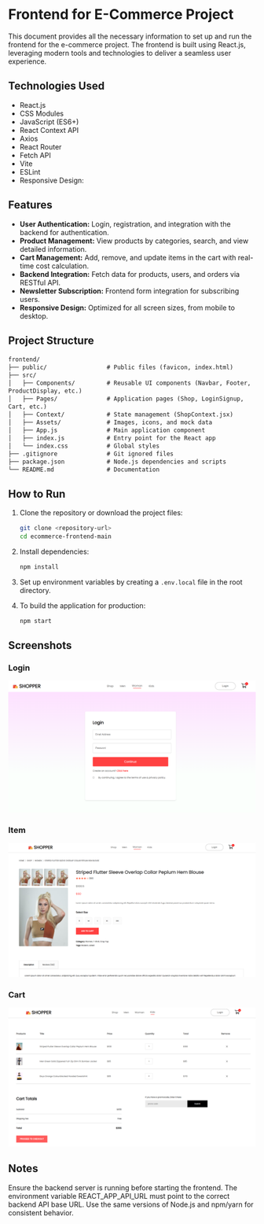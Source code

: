 # Frontend for E-Commerce Project

This document provides all the necessary information to set up and run the frontend for the e-commerce project. The frontend is built using React.js, leveraging modern tools and technologies to deliver a seamless user experience.


## Technologies Used

- React.js
- CSS Modules
- JavaScript (ES6+)
- React Context API
- Axios
- React Router
- Fetch API
- Vite
- ESLint
- Responsive Design:

## Features

- **User Authentication:** Login, registration, and integration with the backend for authentication.
- **Product Management:** View products by categories, search, and view detailed information.
- **Cart Management:** Add, remove, and update items in the cart with real-time cost calculation.
- **Backend Integration:** Fetch data for products, users, and orders via RESTful API.
- **Newsletter Subscription:** Frontend form integration for subscribing users.
- **Responsive Design:** Optimized for all screen sizes, from mobile to desktop.


## Project Structure

```plaintext
frontend/
├── public/                 # Public files (favicon, index.html)
├── src/
│   ├── Components/         # Reusable UI components (Navbar, Footer, ProductDisplay, etc.)
│   ├── Pages/              # Application pages (Shop, LoginSignup, Cart, etc.)
│   ├── Context/            # State management (ShopContext.jsx)
│   ├── Assets/             # Images, icons, and mock data
│   ├── App.js              # Main application component
│   ├── index.js            # Entry point for the React app
│   └── index.css           # Global styles
├── .gitignore              # Git ignored files
├── package.json            # Node.js dependencies and scripts
└── README.md               # Documentation
```

## How to Run

1. Clone the repository or download the project files:

    ```bash
    git clone <repository-url>
    cd ecommerce-frontend-main
    ```

2. Install dependencies:

    ```bash
    npm install
    ```

3. Set up environment variables by creating a `.env.local` file in the root directory. 


4. To build the application for production:

    ```bash
    npm start
    ```

## Screenshots

### Login
![Login](https://github.com/Redline1e/ecommerce-frontend/blob/main/public/screenshots/login.png)

### Item
![Item](https://github.com/Redline1e/ecommerce-frontend/blob/main/public/screenshots/item.png)

### Cart
![Transactions](https://github.com/Redline1e/ecommerce-frontend/blob/main/public/screenshots/cart.png)


## Notes

Ensure the backend server is running before starting the frontend.
The environment variable REACT_APP_API_URL must point to the correct backend API base URL.
Use the same versions of Node.js and npm/yarn for consistent behavior.

